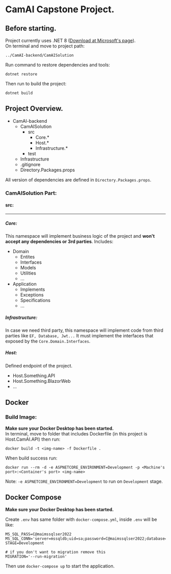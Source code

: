 
# CamAI Capstone Project.

## Before starting.
Project currently uses .NET 8 ([Download at Microsoft's page](https://dotnet.microsoft.com/en-us/download/dotnet/8.0)).  
On terminal and move to project path:
```
../CamAI-backend/CamAISolution
```
Run command to restore dependencies and tools:
```
dotnet restore
```
Then run to build the project:
```
dotnet build
```

## Project Overview.
- CamAI-backend
    - CamAISolution
        - src
            - Core.*
            - Host.*
            - Infrastructure.*
        - test
    - Infrastructure
    - .gitignore
    - Directory.Packages.props

All version of dependencies are defined in `Directory.Packages.props`.

### CamAISolution Part:

#### src:
***
##### Core:
This namespace will implement business logic of the project and **won't accept any dependencies or 3rd parties**. Includes:
- Domain
    - Entites
    - Interfaces
    - Models
    - Utilities
    - ...
- Application
    - Implements
    - Exceptions
    - Specifications
    - ...

##### Infrastructure:
In case we need third party, this namespace will implement code from third parties like `EF, Database, Jwt...` It must implement the interfaces that exposed by the `Core.Domain.Interfaces`.

##### Host:
Defined endpoint of the project.
- Host.Something.API
- Host.Something.BlazorWeb
- ...

## Docker

### Build Image:

**Make sure your Docker Desktop has been started.**  
In terminal, move to folder that includes Dockerfile (in this project is Host.CamAI.API) then run: 
```
docker build -t <img-name> -f Dockerfile .
```
When build success run:
```
docker run --rm -d -e ASPNETCORE_ENVIRONMENT=Development -p <Machine's port>:<Container's port> <img-name>
```
Note: `-e ASPNETCORE_ENVIRONMENT=Development` to run on `Development` stage.

## Docker Compose

**Make sure your Docker Desktop has been started.**

Create `.env` has same folder with `docker-compose.yml`, inside `.env` will be like: 

```
MS_SQL_PASS=C@maimssqlser2022
MS_SQL_CONN='server=mssqldb;uid=sa;password=C@maimssqlser2022;database=CamAIDatabase;TrustServerCertificate=true'
STAGE=Development

# if you don't want to migration remove this
MIGRATION='--run-migration'
```

Then use `docker-compose up` to start the application.



